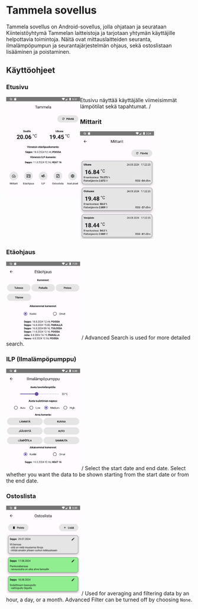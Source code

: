 # Tammela sovellus
<p align="middle">
</p>

Tammela sovellus on Android-sovellus, jolla ohjataan ja seurataan Kiinteistöyhtymä Tammelan laitteistoja ja tarjotaan yhtymän käyttäjille helpottavia toimintoja.
Näitä ovat mittauslaitteiden seuranta, ilmalämpöpumpun ja seurantajärjestelmän ohjaus, sekä ostoslistaan lisääminen ja poistaminen.


## Käyttöohjeet

### Etusivu
<img src="Docs/1.png" align="left" alt="Start Screen" style="width:200px;"/>
Etusivu näyttää käyttäjälle viimeisimmät lämpötilat sekä tapahtumat. /

### Mittarit
<img src="Docs/5.png" alt="Tooltip" style="width:200px;"/>

### Etäohjaus
<img src="Docs/9.png" alt="Tooltip" style="width:200px;"/> /
Advanced Search is used for more detailed search.

### ILP (Ilmalämpöpumppu)
<img src="Docs/3.png" alt="Tooltip" style="width:200px;"/> /
Select the start date and end date. Select whether you want the data to be shown starting from the start date or from the end date.

### Ostoslista
<img src="Docs/4.png" alt="Tooltip" style="width:200px;"/> /
Used for averaging and filtering data by an hour, a day, or a month. Advanced Filter can be turned off by choosing `None`.
